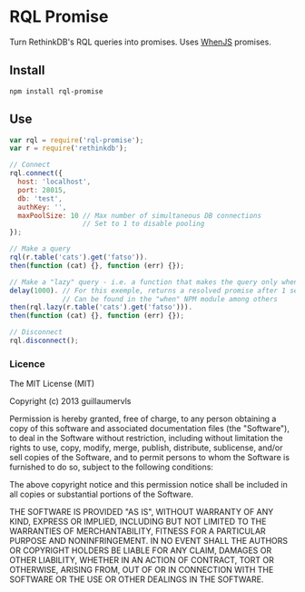 RQL Promise
===========

Turn RethinkDB's RQL queries into promises. Uses [WhenJS](https://github.com/cujojs/when) promises.

## Install

`npm install rql-promise`


## Use

```javascript
var rql = require('rql-promise');
var r = require('rethinkdb');

// Connect
rql.connect({
  host: 'localhost',
  port: 28015,
  db: 'test',
  authKey: '',
  maxPoolSize: 10 // Max number of simultaneous DB connections
                  // Set to 1 to disable pooling
});

// Make a query
rql(r.table('cats').get('fatso')).
then(function (cat) {}, function (err) {});

// Make a "lazy" query - i.e. a function that makes the query only when called
delay(1000). // For this exemple, returns a resolved promise after 1 second
             // Can be found in the "when" NPM module among others
then(rql.lazy(r.table('cats').get('fatso'))).
then(function (cat) {}, function (err) {});

// Disconnect
rql.disconnect();
```

### Licence

The MIT License (MIT)

Copyright (c) 2013 guillaumervls

Permission is hereby granted, free of charge, to any person obtaining a copy of
this software and associated documentation files (the "Software"), to deal in
the Software without restriction, including without limitation the rights to
use, copy, modify, merge, publish, distribute, sublicense, and/or sell copies of
the Software, and to permit persons to whom the Software is furnished to do so,
subject to the following conditions:

The above copyright notice and this permission notice shall be included in all
copies or substantial portions of the Software.

THE SOFTWARE IS PROVIDED "AS IS", WITHOUT WARRANTY OF ANY KIND, EXPRESS OR
IMPLIED, INCLUDING BUT NOT LIMITED TO THE WARRANTIES OF MERCHANTABILITY, FITNESS
FOR A PARTICULAR PURPOSE AND NONINFRINGEMENT. IN NO EVENT SHALL THE AUTHORS OR
COPYRIGHT HOLDERS BE LIABLE FOR ANY CLAIM, DAMAGES OR OTHER LIABILITY, WHETHER
IN AN ACTION OF CONTRACT, TORT OR OTHERWISE, ARISING FROM, OUT OF OR IN
CONNECTION WITH THE SOFTWARE OR THE USE OR OTHER DEALINGS IN THE SOFTWARE.

